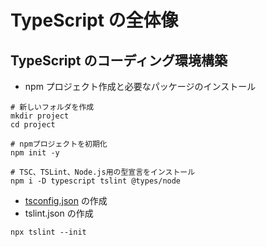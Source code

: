 # TypeScript の全体像

## TypeScript のコーディング環境構築

- npm プロジェクト作成と必要なパッケージのインストール

```shell
# 新しいフォルダを作成
mkdir project
cd project

# npmプロジェクトを初期化
npm init -y

# TSC、TSLint、Node.js用の型宣言をインストール
npm i -D typescript tslint @types/node
```

- [tsconfig.json](tsconfig.json) の作成
- tslint.json の作成

```shell
npx tslint --init
```
